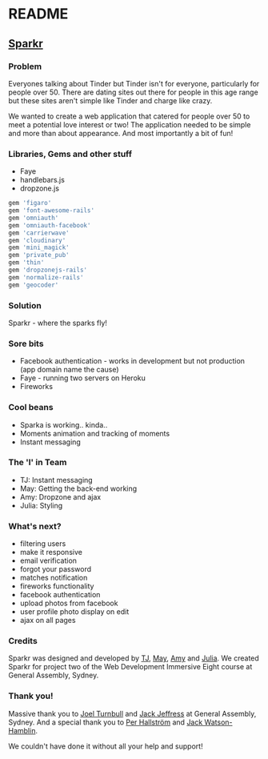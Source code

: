# README

## [Sparkr](http://sparkr---.herokuapp.com/)

### Problem

Everyones talking about Tinder but Tinder isn't for everyone, particularly for people over 50. There are dating sites out there for people in this age range but these sites aren't simple like Tinder and charge like crazy. 

We wanted to create a web application that catered for people over 50 to meet a potential love interest or two! The application needed to be simple and more than about appearance. And most importantly a bit of fun!

### Libraries, Gems and other stuff

- Faye
- handlebars.js
- dropzone.js

```ruby
gem 'figaro'
gem 'font-awesome-rails'
gem 'omniauth'
gem 'omniauth-facebook'
gem 'carrierwave'
gem 'cloudinary'
gem 'mini_magick'
gem 'private_pub'
gem 'thin'
gem 'dropzonejs-rails'
gem 'normalize-rails'
gem 'geocoder'
```

### Solution

Sparkr - where the sparks fly!

### Sore bits

- Facebook authentication - works in development but not production (app domain name the cause)
- Faye - running two servers on Heroku
- Fireworks

### Cool beans

- Sparka is working.. kinda..
- Moments animation and tracking of moments 
- Instant messaging

### The 'I' in Team

- TJ: Instant messaging
- May: Getting the back-end working
- Amy: Dropzone and ajax
- Julia: Styling

### What's next?

- filtering users
- make it responsive
- email verification
- forgot your password
- matches notification
- fireworks functionality
- facebook authentication
- upload photos from facebook
- user profile photo display on edit
- ajax on all pages

### Credits

Sparkr was designed and developed by [TJ](https://github.com/einartj), [May](https://github.com/wxm112), [Amy](https://github.com/amysimmons) and [Julia](https://github.com/julia-). We created Sparkr for project two of the Web Development Immersive Eight course at General Assembly, Sydney.

### Thank you!

Massive thank you to [Joel Turnbull](https://github.com/wofockham) and [Jack Jeffress](https://github.com/anonymous-wolf) at General Assembly, Sydney. And a special thank you to [Per Hallström](https://github.com/perhallstroem) and [Jack Watson-Hamblin](https://github.com/FluffyJack).

We couldn't have done it without all your help and support!
